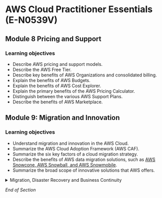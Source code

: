 # AWS Cloud Practitioner Essentials (E-N0539V)

## Module 8 Pricing and Support

### Learning objectives
* Describe AWS pricing and support models.
* Describe the AWS Free Tier.
* Describe key benefits of AWS Organizations and consolidated billing.
* Explain the benefits of AWS Budgets.
* Explain the benefits of AWS Cost Explorer.
* Explain the primary benefits of the AWS Pricing Calculator.
* Distinguish between the various AWS Support Plans.
* Describe the benefits of AWS Marketplace.

## Module 9: Migration and Innovation

### Learning objectives
* Understand migration and innovation in the AWS Cloud.
* Summarize the AWS Cloud Adoption Framework (AWS CAF). 
* Summarize the six key factors of a cloud migration strategy.
* Describe the benefits of AWS data migration solutions, such as [AWS Snowcone, AWS Snowball, and AWS Snowmobile](https://www.awsgeek.com/AWS-Snow-Family/).
* Summarize the broad scope of innovative solutions that AWS offers.

<details class="faq box"><summary>Migration, Disaster Recovery and Business Continuity</summary>
<p>

![image](https://user-images.githubusercontent.com/18049790/228770161-3cf685c0-f5f0-4294-8bcd-9c0d02e55838.png)

</p>
</details>

*End of Section*